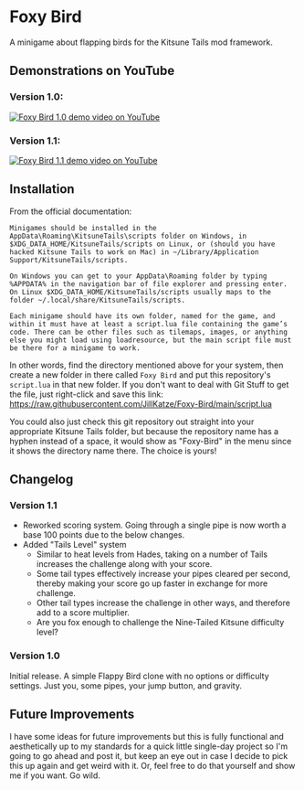 # Foxy Bird
A minigame about flapping birds for the Kitsune Tails mod framework.

## Demonstrations on YouTube
### Version 1.0:
[![Foxy Bird 1.0 demo video on YouTube](https://img.youtube.com/vi/BNm8Sax9PPA/0.jpg)](https://www.youtube.com/watch?v=BNm8Sax9PPA)

### Version 1.1:
[![Foxy Bird 1.1 demo video on YouTube](https://img.youtube.com/vi/toBmm-OjRtg/0.jpg)](https://www.youtube.com/watch?v=toBmm-OjRtg)

## Installation
From the official documentation:
```
Minigames should be installed in the AppData\Roaming\KitsuneTails\scripts folder on Windows, in $XDG_DATA_HOME/KitsuneTails/scripts on Linux, or (should you have hacked Kitsune Tails to work on Mac) in ~/Library/Application Support/KitsuneTails/scripts.

On Windows you can get to your AppData\Roaming folder by typing %APPDATA% in the navigation bar of file explorer and pressing enter. On Linux $XDG_DATA_HOME/KitsuneTails/scripts usually maps to the folder ~/.local/share/KitsuneTails/scripts.

Each minigame should have its own folder, named for the game, and within it must have at least a script.lua file containing the game’s code. There can be other files such as tilemaps, images, or anything else you might load using loadresource, but the main script file must be there for a minigame to work.
```

In other words, find the directory mentioned above for your system, then create a new folder in there called `Foxy Bird` and put this repository's `script.lua` in that new folder. If you don't want to deal with Git Stuff to get the file, just right-click and save this link: https://raw.githubusercontent.com/JillKatze/Foxy-Bird/main/script.lua

You could also just check this git repository out straight into your appropriate Kitsune Tails folder, but because the repository name has a hyphen instead of a space, it would show as "Foxy-Bird" in the menu since it shows the directory name there. The choice is yours!

## Changelog
### Version 1.1
- Reworked scoring system. Going through a single pipe is now worth a base 100 points due to the below changes.
- Added "Tails Level" system
  - Similar to heat levels from Hades, taking on a number of Tails increases the challenge along with your score.
  - Some tail types effectively increase your pipes cleared per second, thereby making your score go up faster in exchange for more challenge.
  - Other tail types increase the challenge in other ways, and therefore add to a score multiplier.
  - Are you fox enough to challenge the Nine-Tailed Kitsune difficulty level?

### Version 1.0
Initial release. A simple Flappy Bird clone with no options or difficulty settings. Just you, some pipes, your jump button, and gravity.

## Future Improvements
I have some ideas for future improvements but this is fully functional and aesthetically up to my standards for a quick little single-day project so I'm going to go ahead and post it, but keep an eye out in case I decide to pick this up again and get weird with it. Or, feel free to do that yourself and show me if you want. Go wild.